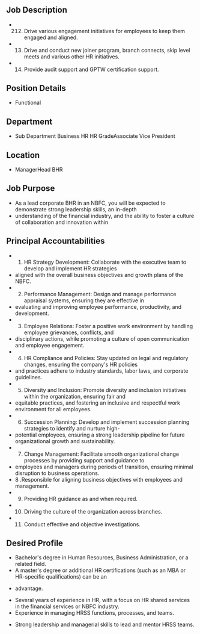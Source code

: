 # 

## Job Description

* 212. Drive various engagement initiatives for employees to keep them engaged and aligned.
* 13. Drive and conduct new joiner program, branch connects, skip level meets and various other HR initiatives.
* 14. Provide audit support and GPTW certification support.

## Position Details

* Functional

## Department

* Sub Department Business HR HR GradeAssociate Vice President

## Location

* ManagerHead BHR

## Job Purpose

* As a lead corporate BHR in an NBFC, you will be expected to demonstrate strong leadership skills, an in-depth
* understanding of the financial industry, and the ability to foster a culture of collaboration and innovation within

## Principal Accountabilities

* 1. HR Strategy Development: Collaborate with the executive team to develop and implement HR strategies
* aligned with the overall business objectives and growth plans of the NBFC.
* 2. Performance Management: Design and manage performance appraisal systems, ensuring they are effective in
* evaluating and improving employee performance, productivity, and development.
* 3. Employee Relations: Foster a positive work environment by handling employee grievances, conflicts, and
* disciplinary actions, while promoting a culture of open communication and employee engagement.
* 4. HR Compliance and Policies: Stay updated on legal and regulatory changes, ensuring the company's HR policies
* and practices adhere to industry standards, labor laws, and corporate guidelines.
* 5. Diversity and Inclusion: Promote diversity and inclusion initiatives within the organization, ensuring fair and
* equitable practices, and fostering an inclusive and respectful work environment for all employees.
* 6. Succession Planning: Develop and implement succession planning strategies to identify and nurture high-
* potential employees, ensuring a strong leadership pipeline for future organizational growth and sustainability.
* 7. Change Management: Facilitate smooth organizational change processes by providing support and guidance to
* employees and managers during periods of transition, ensuring minimal disruption to business operations.
* 8 .Responsible for aligning business objectives with employees and management.
* 9. Providing HR guidance as and when required.
* 10. Driving the culture of the organization across branches.
* 11. Conduct effective and objective investigations.

## Desired Profile

- Bachelor's degree in Human Resources, Business Administration, or a related field.
- A master's degree or additional HR certifications (such as an MBA or HR-specific qualifications) can be an
* advantage.
- Several years of experience in HR, with a focus on HR shared services in the financial services or NBFC industry.
- Experience in managing HRSS functions, processes, and teams.
* Strong leadership and managerial skills to lead and mentor HRSS teams.
